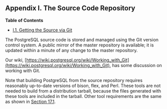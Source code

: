 ## Appendix I. The Source Code Repository

**Table of Contents**

- [I.1. Getting the Source via Git](git)

The PostgreSQL source code is stored and managed using the Git version control system. A public mirror of the master repository is available; it is updated within a minute of any change to the master repository.

Our wiki, [https://wiki.postgresql.org/wiki/Working_with_Git](https://wiki.postgresql.org/wiki/Working_with_Git), has some discussion on working with Git.

Note that building PostgreSQL from the source repository requires reasonably up-to-date versions of bison, flex, and Perl. These tools are not needed to build from a distribution tarball, because the files generated with these tools are included in the tarball. Other tool requirements are the same as shown in [Section 17.1](install-requirements '17.1. Requirements').
